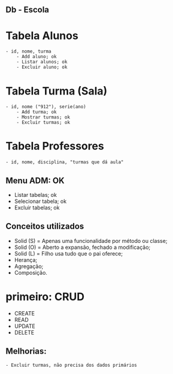
## Db - Escola
# Tabela Alunos
    - id, nome, turma
        - Add aluno; ok
        - Listar alunos; ok
        - Excluir aluno; ok
# Tabela Turma (Sala)
    - id, nome ("912"), serie(ano)
        - Add turma; ok
        - Mostrar turmas; ok
        - Excluir turmas; ok

# Tabela Professores
    - id, nome, disciplina, "turmas que dá aula"


## Menu ADM: OK
- Listar tabelas; ok
- Selecionar tabela; ok
- Excluir tabelas; ok




## Conceitos utilizados
- Solid (S) = Apenas uma funcionalidade por método ou classe;
- Solid (O) = Aberto a expansão, fechado a modificação;
- Solid (L) = Filho usa tudo que o pai oferece;
- Herança;
- Agregação;
- Composição.


# primeiro: CRUD
- CREATE
- READ
- UPDATE
- DELETE


## Melhorias:
    - Excluir turmas, não precisa dos dados primários